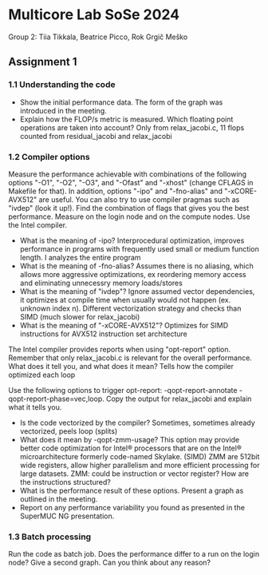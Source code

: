 # Multicore Lab SoSe 2024
Group 2: Tiia Tikkala, Beatrice Picco, Rok Grgič Meško

## Assignment 1

### 1.1 Understanding the code
* Show the initial performance data. The form of the graph was introduced in the meeting.
* Explain how the FLOP/s metric is measured. Which floating point operations are taken into account? Only from relax_jacobi.c, 11 flops counted from residual_jacobi and relax_jacobi


### 1.2 Compiler options
Measure the performance achievable with combinations of the following options "-O1", "-O2", "-O3", and "-Ofast" and "-xhost" (change CFLAGS in Makefile for that). In addition, options "-ipo" and "-fno-alias" and "-xCORE-AVX512" are useful. You can also try to use compiler pragmas such as "ivdep" (look it up!). Find the combination of flags that gives you the best performance. Measure on the login node and on the compute nodes. Use the Intel compiler.

* What is the meaning of -ipo? Interprocedural optimization, improves performance in programs with frequently used small or medium function length. I analyzes the entire program
* What is the meaning of -fno-alias? Assumes there is no aliasing, which allows more aggressive optimizations, ex reordering memory access and eliminating unnecessry memory loads/stores
* What is the meaning of "ivdep"? Ignore assumed vector dependencies, it optimizes at compile time when usually would not happen (ex. unknown index n). Different vectorization strategy and checks than SIMD (much slower for relax_jacobi)
* What is the meaning of "-xCORE-AVX512"? Optimizes for SIMD instructions for AVX512 instruction set architecture

The Intel compiler provides reports when using "opt-report" option. Remember that only relax_jacobi.c is relevant for the overall performance. What does it tell you, and what does it mean? Tells how the compiler optimized each loop

Use the following options to trigger opt-report: -qopt-report-annotate -qopt-report-phase=vec,loop. Copy the output for relax_jacobi and explain what it tells you. 
* Is the code vectorized by the compiler? Sometimes, sometimes already vectorized, peels loop (splits)
* What does it mean by -qopt-zmm-usage? This option may provide better code optimization for Intel® processors that are on the Intel® microarchitecture formerly code-named Skylake. (SIMD) ZMM are 512bit wide registers, allow higher parallelism and more efficient processing for large datasets. ZMM: could be instruction or vector register? How are the instructions structured?
* What is the performance result of these options. Present a graph as outlined in the meeting.
* Report on any performance variability you found as presented in the SuperMUC NG presentation.


### 1.3 Batch processing

Run the code as batch job. Does the performance differ to a run on the login node? Give a second graph. Can you think about any reason?
